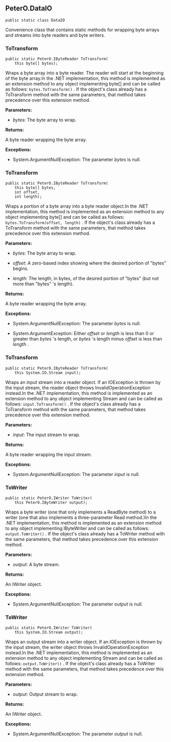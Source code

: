 ## PeterO.DataIO

    public static class DataIO

Convenience class that contains static methods for wrapping byte arrays and streams into byte readers and byte writers.

### ToTransform

    public static PeterO.IByteReader ToTransform(
        this byte[] bytes);

Wraps a byte array into a byte reader. The reader will start at the beginning of the byte array.In the .NET implementation, this method is implemented as an extension method to any object implementing byte[] and can be called as follows:  `bytes.ToTransform()` . If the object's class already has a ToTransform method with the same parameters, that method takes precedence over this extension method.

<b>Parameters:</b>

 * <i>bytes</i>: The byte array to wrap.

<b>Returns:</b>

A byte reader wrapping the byte array.

<b>Exceptions:</b>

 * System.ArgumentNullException:
The parameter  <i>bytes</i>
 is null.

### ToTransform

    public static PeterO.IByteReader ToTransform(
        this byte[] bytes,
        int offset,
        int length);

Wraps a portion of a byte array into a byte reader object.In the .NET implementation, this method is implemented as an extension method to any object implementing byte[] and can be called as follows:  `bytes.ToTransform(offset, length)` . If the object's class already has a ToTransform method with the same parameters, that method takes precedence over this extension method.

<b>Parameters:</b>

 * <i>bytes</i>: The byte array to wrap.

 * <i>offset</i>: A zero-based index showing where the desired portion of "bytes" begins.

 * <i>length</i>: The length, in bytes, of the desired portion of "bytes" (but not more than "bytes" 's length).

<b>Returns:</b>

A byte reader wrapping the byte array.

<b>Exceptions:</b>

 * System.ArgumentNullException:
The parameter  <i>bytes</i>
 is null.

 * System.ArgumentException:
Either  <i>offset</i>
 or  <i>length</i>
 is less than 0 or greater than  <i>bytes</i>
 's length, or  <i>bytes</i>
 's length minus  <i>offset</i>
 is less than  <i>length</i>
.

### ToTransform

    public static PeterO.IByteReader ToTransform(
        this System.IO.Stream input);

Wraps an input stream into a reader object. If an IOException is thrown by the input stream, the reader object throws InvalidOperationException instead.In the .NET implementation, this method is implemented as an extension method to any object implementing Stream and can be called as follows:  `input.ToTransform()` . If the object's class already has a ToTransform method with the same parameters, that method takes precedence over this extension method.

<b>Parameters:</b>

 * <i>input</i>: The input stream to wrap.

<b>Returns:</b>

A byte reader wrapping the input stream.

<b>Exceptions:</b>

 * System.ArgumentNullException:
The parameter  <i>input</i>
 is null.

### ToWriter

    public static PeterO.IWriter ToWriter(
        this PeterO.IByteWriter output);

Wraps a byte writer (one that only implements a ReadByte method) to a writer (one that also implements a three-parameter Read method.)In the .NET implementation, this method is implemented as an extension method to any object implementing IByteWriter and can be called as follows:  `output.ToWriter()` . If the object's class already has a ToWriter method with the same parameters, that method takes precedence over this extension method.

<b>Parameters:</b>

 * <i>output</i>: A byte stream.

<b>Returns:</b>

An IWriter object.

<b>Exceptions:</b>

 * System.ArgumentNullException:
The parameter  <i>output</i>
 is null.

### ToWriter

    public static PeterO.IWriter ToWriter(
        this System.IO.Stream output);

Wraps an output stream into a writer object. If an IOException is thrown by the input stream, the writer object throws InvalidOperationException instead.In the .NET implementation, this method is implemented as an extension method to any object implementing Stream and can be called as follows:  `output.ToWriter()` . If the object's class already has a ToWriter method with the same parameters, that method takes precedence over this extension method.

<b>Parameters:</b>

 * <i>output</i>: Output stream to wrap.

<b>Returns:</b>

An IWriter object.

<b>Exceptions:</b>

 * System.ArgumentNullException:
The parameter  <i>output</i>
 is null.
